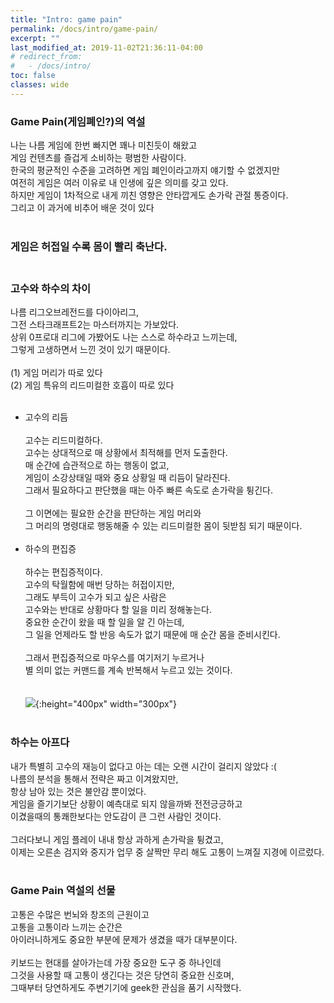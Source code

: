 ```yaml
---
title: "Intro: game pain"
permalink: /docs/intro/game-pain/
excerpt: ""
last_modified_at: 2019-11-02T21:36:11-04:00
# redirect_from:
#   - /docs/intro/
toc: false
classes: wide
---
```


### Game Pain(게임폐인?)의 역설
나는 나름 게임에 한번 빠지면 꽤나 미친듯이 해왔고<br>
게임 컨텐츠를 즐겁게 소비하는 평범한 사람이다.<br>
한국의 평균적인 수준을 고려하면 게임 폐인이라고까지 얘기할 수 없겠지만<br> 
여전히 게임은 여러 이유로 내 인생에 깊은 의미를 갖고 있다.<br>
하지만 게임이 1차적으로 내게 끼친 영향은 안타깝게도 손가락 관절 통증이다.<br>
그리고 이 과거에 비추어 배운 것이 있다<br><br>
### 게임은 허접일 수록 몸이 빨리 축난다.<br><br>
### 고수와 하수의 차이
나름 리그오브레전드를 다이아리그,<br>
그전 스타크래프트2는 마스터까지는 가보았다.<br>
상위 0프로대 리그에 가봤어도 나는 스스로 하수라고 느끼는데,<br>
그렇게 고생하면서 느낀 것이 있기 때문이다.<br><br>
(1) 게임 머리가 따로 있다<br>
(2) 게임 특유의 리드미컬한 호흡이 따로 있다<br><br>
* 고수의 리듬<br><br>
고수는 리드미컬하다.<br>
고수는 상대적으로 매 상황에서 최적해를 먼저 도출한다.<br>
매 순간에 습관적으로 하는 행동이 없고,<br> 
게임이 소강상태일 때와 중요 상황일 때 리듬이 달라진다.<br> 
그래서 필요하다고 판단했을 때는 아주 빠른 속도로 손가락을 튕긴다.<br><br> 
그 이면에는 필요한 순간을 판단하는 게임 머리와<br> 
그 머리의 명령대로 행동해줄 수 있는 리드미컬한 몸이 뒷받침 되기 때문이다.<br><br>
* 하수의 편집증<br><br>
하수는 편집증적이다.<br>
고수의 탁월함에 매번 당하는 허접이지만,<br>
그래도 부득이 고수가 되고 싶은 사람은<br> 
고수와는 반대로 상황마다 할 일을 미리 정해놓는다.<br> 
중요한 순간이 왔을 때 할 일을 알 긴 아는데,<br> 
그 일을 언제라도 할 반응 속도가 없기 때문에 매 순간 몸을 준비시킨다.<br><br> 
그래서 편집증적으로 마우스를 여기저기 누르거나<br> 
별 의미 없는 커맨드를 계속 반복해서 누르고 있는 것이다.<br><br><br>
![](https://media3.giphy.com/media/11M1k4fIwVqPF6/giphy.gif){:height="400px" width="300px"}<br><br>
### 하수는 아프다
내가 특별히 고수의 재능이 없다고 아는 데는 오랜 시간이 걸리지 않았다 :(<br>
나름의 분석을 통해서 전략은 짜고 이겨왔지만,<br> 
항상 남아 있는 것은 불안감 뿐이었다.<br> 
게임을 즐기기보단 상황이 예측대로 되지 않을까봐 전전긍긍하고<br> 
이겼을때의 통쾌한보다는 안도감이 큰 그런 사람인 것이다.<br><br>
그러다보니 게임 플레이 내내 항상 과하게 손가락을 튕겼고,<br> 
이제는 오른손 검지와 중지가 업무 중 살짝만 무리 해도 고통이 느껴질 지경에 이르렀다.<br><br>
### Game Pain 역설의 선물
고통은 수많은 번뇌와 창조의 근원이고<br>
고통을 고통이라 느끼는 순간은<br>
아이러니하게도 중요한 부분에 문제가 생겼을 때가 대부분이다.<br><br>
키보드는 현대를 살아가는데 가장 중요한 도구 중 하나인데<br>
그것을 사용할 때 고통이 생긴다는 것은 당연히 중요한 신호며,<br>
그때부터 당연하게도 주변기기에 geek한 관심을 품기 시작했다.


